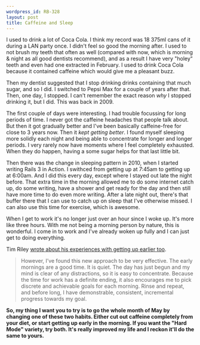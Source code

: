 ```yaml
--- 
wordpress_id: RB-328
layout: post
title: Caffeine and Sleep
---
```


I used to drink a lot of Coca Cola. I think my record was 18 375ml cans of it during a LAN party once. I didn't feel so good the morning after. I used to not
brush my teeth that often as well (compared with now, which is morning &amp; night as all good dentists recommend), and as a result I have very "holey" teeth and even had one extracted in February. I used to drink Coca Cola because it contained caffeine which would give me a pleasant buzz.

Then my dentist suggested that I stop drinking drinks containing that much sugar, and so I did. I switched to Pepsi Max for a couple of years after that. Then,
one day, I stopped. I can't remember the exact reason *why* I stopped drinking it, but I did. This was back in 2009.

The first couple of days were interesting. I had trouble focussing for long periods of time. I never got the caffeine headaches that people talk about. But
then it got gradually better and I've been basically caffeine-free for close to 3 years now. Then it *kept getting better*. I found myself sleeping more
solidly each night and being able to concentrate for longer and longer periods. I very rarely now have moments where I feel completely exhausted. When they do
happen, having a some sugar helps for that last little bit.

Then there was the change in sleeping pattern in 2010, when I started writing Rails 3 in Action. I swithced from getting up at 7:45am to getting up at 6:00am.
And I did this every day, except where I stayed out late the night before. That extra time in the morning allowed me to do some internet catch up, do some
writing, have a shower and get ready for the day and then still have more time to do even more writing. After a late night out, there's that buffer there that
I can use to catch up on sleep that I've otherwise missed. I can also use this time for exercise, which is awesome.

When I get to work it's no longer just over an hour since I woke up. It's more like three hours. With me not being a morning person by nature, this is
wonderful. I come in to work and I've already woken up fully and I can just get to doing everything.

Tim Riley [wrote about his experiences with getting up earlier too](http://icelab.com.au/articles/the-benefits-of-waking-up-early/). 

> However, I’ve found this new approach to be very effective. The early mornings are a good time. It is quiet. The day has just begun and my mind is clear of any distractions, so it is easy to concentrate. Because the time for work has a definite ending, it also encourages me to pick discrete and achievable goals for each morning. Rinse and repeat, and before long, I have demonstrable, consistent, incremental progress towards my goal.

**So, my thing I want you to try is to go the whole month of May by changing one of these two habits. Either cut out caffeine completely from your diet, or start
getting up early in the morning. If you want the "Hard Mode" variety, try both. It's really improved my life and I reckon it'll do the same to yours.**

